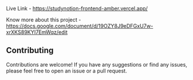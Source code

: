 Live Link - https://studynotion-frontend-amber.vercel.app/

Know more about this project - https://docs.google.com/document/d/19OZY8J9eDFGxU7w-xrXKS89KYI7EmWqz/edit

## Contributing

Contributions are welcome! If you have any suggestions or find any issues, please feel free to open an issue or a pull request.
